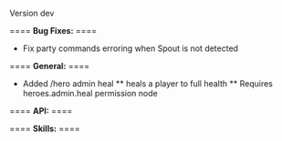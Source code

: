 Version dev

==== **Bug Fixes:** ====

* Fix party commands erroring when Spout is not detected

==== **General:** ====

* Added /hero admin heal <playername>
** heals a player to full health
** Requires heroes.admin.heal permission node


==== **API:** ====

==== **Skills:** ====
